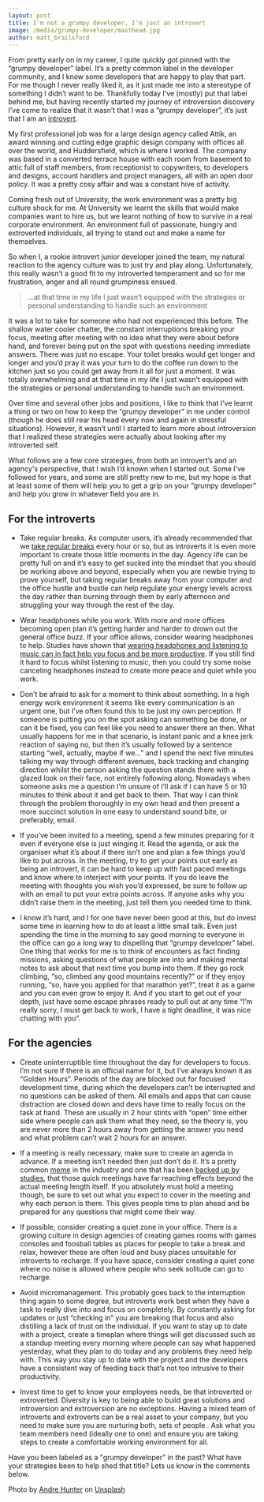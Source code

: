 ```yaml
---
layout: post
title: I'm not a grumpy developer, I'm just an introvert
image: /media/grumpy-developer/masthead.jpg
author: matt_brailsford
---
```


From pretty early on in my career, I quite quickly got pinned with the “grumpy developer” label. It’s a pretty common label in the developer community, and I know some developers that are happy to play that part. For me though I never really liked it, as it just made me into a stereotype of something I didn’t want to be. Thankfully today I’ve (mostly) put that label behind me, but having recently started my journey of introversion discovery I’ve come to realize that it wasn’t that I was a “grumpy developer”, it’s just that I am an [introvert](https://introvertspring.com/what-is-an-introvert/).

My first professional job was for a large design agency called Attik, an award winning and cutting edge graphic design company with offices all over the world, and Huddersfield, which is where I worked. The company was based in a converted terrace house with each room from basement to attic full of staff members, from receptionist to copywriters, to developers and designs, account handlers and project managers, all with an open door policy. It was a pretty cosy affair and was a constant hive of activity.

Coming fresh out of University, the work environment was a pretty big culture shock for me. At University we learnt the skills that would make companies want to hire us, but we learnt nothing of how to survive in a real corporate environment. An environment full of passionate, hungry and extroverted individuals, all trying to stand out and make a name for themselves. 

So when I, a rookie introvert junior developer joined the team, my natural reaction to the agency culture was to just try and play along. Unfortunately, this really wasn’t a good fit to my introverted temperament and so for me frustration, anger and all round grumpiness ensued.

> ...at that time in my life I just wasn’t equipped with the strategies or personal understanding to handle such an environment

It was a lot to take for someone who had not experienced this before. The shallow water cooler chatter, the constant interruptions breaking your focus, meeting after meeting with no idea what they were about before hand, and forever being put on the spot with questions needing immediate answers. There was just no escape. Your toilet breaks would get longer and longer and you’d pray it was your turn to do the coffee run down to the kitchen just so you could get away from it all for just a moment. It was totally overwhelming and at that time in my life I just wasn’t equipped with the strategies or personal understanding to handle such an environment.

Over time and several other jobs and positions, I like to think that I’ve learnt a thing or two on how to keep the “grumpy developer” in me under control (though he does still rear his head every now and again in stressful situations). However, it wasn’t until I started to learn more about introversion that I realized these strategies were actually about looking after my introverted self. 

What follows are a few core strategies, from both an introvert’s and an agency's perspective, that I wish I’d known when I started out. Some I’ve followed for years, and some are still pretty new to me, but my hope is that at least some of them will help you to get a grip on your “grumpy developer” and help you grow in whatever field you are in.

## For the introverts

* Take regular breaks. As computer users, it’s already recommended that we [take regular breaks](http://www.hse.gov.uk/contact/faqs/vdubreaks.htm) every hour or so, but as introverts it is even more important to create those little moments in the day. Agency life can be pretty full on and it’s easy to get sucked into the mindset that you should be working above and beyond, especially when you are newbie trying to prove yourself, but taking regular breaks away from your computer and the office hustle and bustle can help regulate your energy levels across the day rather than burning through them by early afternoon and struggling your way through the rest of the day.

* Wear headphones while you work. With more and more offices becoming open plan it’s getting harder and harder to drown out the general office buzz. If your office allows, consider wearing headphones to help. Studies have shown that [wearing headphones and listening to music can in fact help you focus and be more productive](http://graphics8.nytimes.com/packages/pdf/business/LESIUKarticle2005.pdf). If you still find it hard to focus whilst listening to music, then you could try some noise canceling headphones instead to create more peace and quiet while you work.

* Don’t be afraid to ask for a moment to think about something. In a high energy work environment it seems like every communication is an urgent one, but I’ve often found this to be just my own perception. If someone is putting you on the spot asking can something be done, or can it be fixed, you can feel like you need to answer there an then. What usually happens for me in that scenario, is instant panic and a knee jerk reaction of saying no, but then it’s usually followed by a sentence starting “well, actually, maybe if we…” and I spend the next five minutes talking my way through different avenues, back tracking and changing direction whilst the person asking the question stands there with a glazed look on their face, not entirely following along. Nowadays when someone asks me a question I’m unsure of I’ll ask if I can have 5 or 10 minutes to think about it and get back to them. That way I can think through the problem thoroughly in my own head and then present a more succinct solution in one easy to understand sound bite, or preferably, email.

* If you’ve been invited to a meeting, spend a few minutes preparing for it even if everyone else is just winging it. Read the agenda, or ask the organiser what it’s about if there isn’t one and plan a few things you’d like to put across. In the meeting, try to get your points out early as being an introvert, it can be hard to keep up with fast paced meetings and know where to interject with your points. If you do leave the meeting with thoughts you wish you’d expressed, be sure to follow up with an email to put your extra points across. If anyone asks why you didn’t raise them in the meeting, just tell them you needed time to think.


* I know it’s hard, and I for one have never been good at this, but do invest some time in learning how to do at least a little small talk. Even just spending the time in the morning to say good morning to everyone in the office can go a long way to dispelling that “grumpy developer” label. One thing that works for me is to think of encounters as fact finding missions, asking questions of what people are into and making mental notes to ask about that next time you bump into them. If they go rock climbing, “so, climbed any good mountains recently?” or if they enjoy running, “so, have you applied for that marathon yet?”, treat it as a game and you can even grow to enjoy it. And if you start to get out of your depth, just have some escape phrases ready to pull out at any time “I’m really sorry, I must get back to work, I have a tight deadline, it was nice chatting with you”.

## For the agencies  

* Create uninterruptible time throughout the day for developers to focus. I’m not sure if there is an official name for it, but I’ve always known it as “Golden Hours”. Periods of the day are blocked out for focused development time, during which the developers can’t be interrupted and no questions can be asked of them. All emails and apps that can cause distraction are closed down and devs have time to really focus on the task at hand. These are usually in 2 hour stints with “open” time either side where people can ask them what they need, so the theory is, you are never more than 2 hours away from getting the answer you need and what problem can’t wait 2 hours for an answer. 
 
* If a meeting is really necessary, make sure to create an agenda in advance. If a meeting isn’t needed then just don’t do it. It’s a pretty common [meme](https://i.redd.it/zr8if3gdtafz.png) in the industry and one that has been [backed up by studies](https://link.springer.com/article/10.1007/s11219-010-9104-9), that those quick meetings have far reaching effects beyond the actual meeting length itself. If you absolutely must hold a meeting though, be sure to set out what you expect to cover in the meeting and why each person is there. This gives people time to plan ahead and be prepared for any questions that might come their way. 


* If possible, consider creating a quiet zone in your office. There is a growing culture in design agencies of creating games rooms with games consoles and foosball tables as places for people to take a break and relax, however these are often loud and busy places unsuitable for introverts to recharge. If you have space, consider creating a quiet zone where no noise is allowed where people who seek solitude can go to recharge.


* Avoid micromanagement. This probably goes back to the interruption thing again to some degree, but introverts work best when they have a task to really dive into and focus on completely. By constantly asking for updates or just “checking in” you are breaking that focus and also distilling a lack of trust on the individual. If you want to stay up to date with a project, create a timeplan where things will get discussed such as a standup meeting every morning where people can say what happened yesterday, what they plan to do today and any problems they need help with. This way you stay up to date with the project and the developers have a consistent way of feeding back that’s not too intrusive to their productivity.


* Invest time to get to know your employees needs, be that introverted or extroverted. Diversity is key to being able to build great solutions and introversion and extroversion are no exceptions. Having a mixed team of introverts and extroverts can be a real asset to your company, but you need to make sure you are nurturing both, sets of people . Ask what you team members need (ideally one to one) and ensure you are taking steps to create a comfortable working environment for all.

Have you been labeled as a "grumpy developer" in the past? What have your strategies been to help shed that title? Lets us know in the comments below.

Photo by [Andre Hunter](https://unsplash.com/photos/5otlbgWJlLs?utm_source=unsplash&utm_medium=referral&utm_content=creditCopyText) on [Unsplash](https://unsplash.com/?utm_source=unsplash&utm_medium=referral&utm_content=creditCopyText)